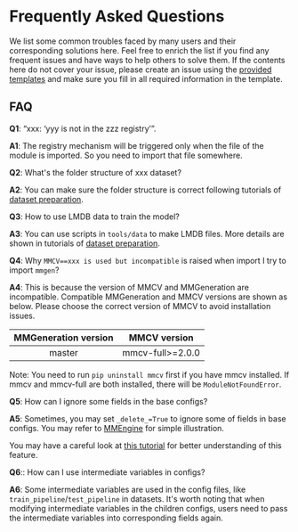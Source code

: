 # Frequently Asked Questions

We list some common troubles faced by many users and their corresponding
solutions here. Feel free to enrich the list if you find any frequent issues
and have ways to help others to solve them. If the contents here do not cover
your issue, please create an issue using the
[provided templates](https://github.com/open-mmlab/mmediting/issues/new/choose)
and make sure you fill in all required information in the template.

## FAQ

**Q1**: “xxx: ‘yyy is not in the zzz registry’”.

**A1**: The registry mechanism will be triggered only when the file of the module is imported. So you need to import that file somewhere.

**Q2**: What's the folder structure of xxx dataset?

**A2**: You can make sure the folder structure is correct following tutorials of [dataset preparation](../user_guides/2_dataset_prepare.md).

**Q3**: How to use LMDB data to train the model?

**A3**:  You can use scripts in `tools/data` to make LMDB files. More details are shown in tutorials of [dataset preparation](../user_guides/2_dataset_prepare.md).

**Q4**: Why `MMCV==xxx is used but incompatible` is raised when import I try to import `mmgen`?

**A4**:
This is because the version of MMCV and MMGeneration are incompatible. Compatible MMGeneration and MMCV versions are shown as below. Please choose the correct version of MMCV to avoid installation issues.

| MMGeneration version |   MMCV version   |
| :------------------: | :--------------: |
|        master        | mmcv-full>=2.0.0 |

Note: You need to run `pip uninstall mmcv` first if you have mmcv installed.
If mmcv and mmcv-full are both installed, there will be `ModuleNotFoundError`.

**Q5**: How can I ignore some fields in the base configs?

**A5**:
Sometimes, you may set `_delete_=True` to ignore some of fields in base configs.
You may refer to [MMEngine](https://github.com/open-mmlab/mmengine/blob/main/docs/zh_cn/tutorials/config.md#%E5%88%A0%E9%99%A4%E5%AD%97%E5%85%B8%E4%B8%AD%E7%9A%84-key) for simple illustration.

You may have a careful look at [this tutorial](https://github.com/open-mmlab/mmengine/blob/main/docs/en/tutorials/config.md) for better understanding of this feature.

**Q6**:: How can I use intermediate variables in configs?

**A6**:
Some intermediate variables are used in the config files, like `train_pipeline`/`test_pipeline` in datasets.
It's worth noting that when modifying intermediate variables in the children configs, users need to pass the intermediate variables into corresponding fields again.
